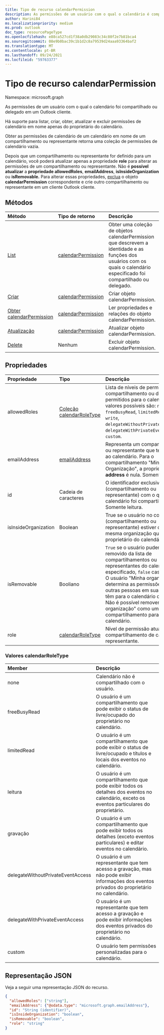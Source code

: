 ```yaml
---
title: Tipo de recurso calendarPermission
description: As permissões de um usuário com o qual o calendário é compartilhado.
author: Harini84
ms.localizationpriority: medium
ms.prod: outlook
doc_type: resourcePageType
ms.openlocfilehash: e88ca527cd1f38a0db29083c34c80f2e7b81bca4
ms.sourcegitcommit: 08e9b0bac39c1b1d2c8a79539d24aaa93364baf2
ms.translationtype: MT
ms.contentlocale: pt-BR
ms.lasthandoff: 09/24/2021
ms.locfileid: "59763377"
---
```

# <a name="calendarpermission-resource-type"></a>Tipo de recurso calendarPermission

Namespace: microsoft.graph

As permissões de um usuário com o qual o calendário foi compartilhado ou delegado em um Outlook cliente.

Há suporte para listar, criar, obter, atualizar e excluir permissões de calendário em nome apenas do proprietário do calendário.

Obter as permissões de calendário de um calendário em nome de um compartilhamento ou representante retorna uma coleção de permissões de calendário vazia.

Depois que um compartilhamento ou representante for definido [](../api/calendarpermission-update.md) para um calendário, você poderá atualizar apenas a propriedade **role** para alterar as permissões de um compartilhamento ou representante. Não é **possível atualizar** a **propriedade allowedRoles**, **emailAddress**, **isInsideOrganization** ou **isRemovable.** Para alterar essas propriedades, [exclua](../api/calendarpermission-delete.md) o objeto **calendarPermission** correspondente e crie outro compartilhamento ou representante em um cliente Outlook cliente.

## <a name="methods"></a>Métodos

| Método       | Tipo de retorno | Descrição |
|:-------------|:------------|:------------|
| [List](../api/calendar-list-calendarpermissions.md) | [calendarPermission](calendarpermission.md) | Obter uma coleção de objetos calendarPermission que descrevem a identidade e as funções dos usuários com os quais o calendário especificado foi compartilhado ou delegado. |
| [Criar](../api/calendar-post-calendarpermissions.md) | [calendarPermission](calendarpermission.md) | Criar objeto calendarPermission. |
| [Obter calendarPermission](../api/calendarpermission-get.md) | [calendarPermission](calendarpermission.md) | Ler propriedades e relações do objeto calendarPermission. |
| [Atualização](../api/calendarpermission-update.md) | [calendarPermission](calendarpermission.md) | Atualizar objeto calendarPermission. |
| [Delete](../api/calendarpermission-delete.md) | Nenhum | Excluir objeto calendarPermission. |

## <a name="properties"></a>Propriedades

| Propriedade     | Tipo        | Descrição |
|:-------------|:------------|:------------|
|allowedRoles|[Coleção calendarRoleType](#calendarroletype-values)| Lista de níveis de permissão de compartilhamento ou delegação permitidos para o calendário. Os valores possíveis são: `none`, `freeBusyRead`, `limitedRead`, `read`, `write`, `delegateWithoutPrivateEventAccess`, `delegateWithPrivateEventAccess`, `custom`.|
|emailAddress|[emailAddress](emailaddress.md)| Representa um compartilhamento ou representante que tem acesso ao calendário. Para o compartilhamento "Minha Organização", a propriedade **address** é nula. Somente leitura. |
|id|Cadeia de caracteres| O identificador exclusivo do usuário (compartilhamento ou representante) com o qual o calendário foi compartilhado. Somente leitura.|
|isInsideOrganization|Boolean| True se o usuário no contexto (compartilhamento ou representante) estiver dentro da mesma organização que o proprietário do calendário.|
|isRemovable|Booliano| `True` se o usuário puder ser removido da lista de compartilhamentos ou representantes do calendário especificado, `false` caso contrário. O usuário "Minha organização" determina as permissões que outras pessoas em sua organização têm para o calendário determinado. Não é possível remover "Minha organização" como um compartilhamento para um calendário.|
|role|[calendarRoleType](#calendarroletype-values)| Nível de permissão atual do compartilhamento de calendário ou representante. |

### <a name="calendarroletype-values"></a>Valores calendarRoleType

| Member        | Descrição |
|:--------------|:------------|
| none | Calendário não é compartilhado com o usuário. |
| freeBusyRead | O usuário é um compartilhamento que pode exibir o status de livre/ocupado do proprietário no calendário. |
| limitedRead | O usuário é um compartilhamento que pode exibir o status de livre/ocupado e títulos e locais dos eventos no calendário. |
| leitura | O usuário é um compartilhamento que pode exibir todos os detalhes dos eventos no calendário, exceto os eventos particulares do proprietário. |
| gravação | O usuário é um compartilhamento que pode exibir todos os detalhes (exceto eventos particulares) e editar eventos no calendário. |
| delegateWithoutPrivateEventAccess | O usuário é um representante que tem acesso a gravação, mas não pode exibir informações dos eventos privados do proprietário no calendário. |
| delegateWithPrivateEventAccess | O usuário é um representante que tem acesso a gravação e pode exibir informações dos eventos privados do proprietário no calendário. |
| custom | O usuário tem permissões personalizadas para o calendário. |

## <a name="json-representation"></a>Representação JSON

Veja a seguir uma representação JSON do recurso.

<!-- {
  "blockType": "resource",
  "@odata.type": "microsoft.graph.calendarPermission",
  "keyProperty": "id"
}-->

```json
{
  "allowedRoles": ["string"],
  "emailAddress": {"@odata.type": "microsoft.graph.emailAddress"},
  "id": "String (identifier)",
  "isInsideOrganization": "boolean",
  "isRemovable": "boolean",
  "role": "string"
}
```

<!-- uuid: 16cd6b66-4b1a-43a1-adaf-3a886856ed98
2019-02-04 14:57:30 UTC -->
<!-- {
  "type": "#page.annotation",
  "description": "calendarPermission resource",
  "keywords": "",
  "section": "documentation",
  "tocPath": ""
}-->
